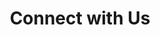 ---
title: "Connect with Us"
description:  "Join our Slack workspace and interact with a thousand like-minded members."
---